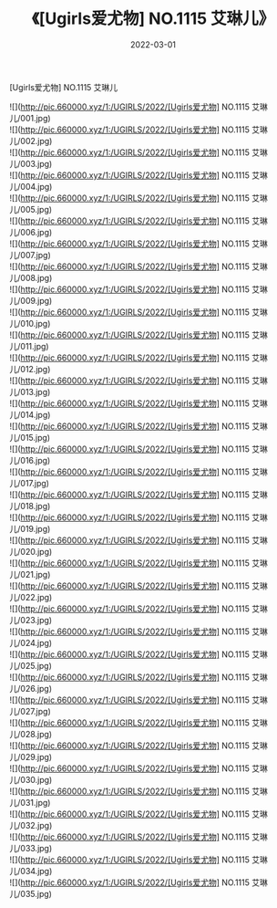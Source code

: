 ﻿---
layout: post
title:  《[Ugirls爱尤物] NO.1115 艾琳儿》
date:   2022-03-01
img: http://pic.660000.xyz/1:/UGIRLS/2022/[Ugirls爱尤物] NO.1115 艾琳儿/000.jpg
categories: [美女, 清纯, 唯美]
---

[Ugirls爱尤物] NO.1115 艾琳儿

 ![](http://pic.660000.xyz/1:/UGIRLS/2022/[Ugirls爱尤物] NO.1115 艾琳儿/001.jpg) <br>![](http://pic.660000.xyz/1:/UGIRLS/2022/[Ugirls爱尤物] NO.1115 艾琳儿/002.jpg) <br>![](http://pic.660000.xyz/1:/UGIRLS/2022/[Ugirls爱尤物] NO.1115 艾琳儿/003.jpg) <br>![](http://pic.660000.xyz/1:/UGIRLS/2022/[Ugirls爱尤物] NO.1115 艾琳儿/004.jpg) <br>![](http://pic.660000.xyz/1:/UGIRLS/2022/[Ugirls爱尤物] NO.1115 艾琳儿/005.jpg) <br>![](http://pic.660000.xyz/1:/UGIRLS/2022/[Ugirls爱尤物] NO.1115 艾琳儿/006.jpg) <br>![](http://pic.660000.xyz/1:/UGIRLS/2022/[Ugirls爱尤物] NO.1115 艾琳儿/007.jpg) <br>![](http://pic.660000.xyz/1:/UGIRLS/2022/[Ugirls爱尤物] NO.1115 艾琳儿/008.jpg) <br>![](http://pic.660000.xyz/1:/UGIRLS/2022/[Ugirls爱尤物] NO.1115 艾琳儿/009.jpg) <br>![](http://pic.660000.xyz/1:/UGIRLS/2022/[Ugirls爱尤物] NO.1115 艾琳儿/010.jpg) <br>![](http://pic.660000.xyz/1:/UGIRLS/2022/[Ugirls爱尤物] NO.1115 艾琳儿/011.jpg) <br>![](http://pic.660000.xyz/1:/UGIRLS/2022/[Ugirls爱尤物] NO.1115 艾琳儿/012.jpg) <br>![](http://pic.660000.xyz/1:/UGIRLS/2022/[Ugirls爱尤物] NO.1115 艾琳儿/013.jpg) <br>![](http://pic.660000.xyz/1:/UGIRLS/2022/[Ugirls爱尤物] NO.1115 艾琳儿/014.jpg) <br>![](http://pic.660000.xyz/1:/UGIRLS/2022/[Ugirls爱尤物] NO.1115 艾琳儿/015.jpg) <br>![](http://pic.660000.xyz/1:/UGIRLS/2022/[Ugirls爱尤物] NO.1115 艾琳儿/016.jpg) <br>![](http://pic.660000.xyz/1:/UGIRLS/2022/[Ugirls爱尤物] NO.1115 艾琳儿/017.jpg) <br>![](http://pic.660000.xyz/1:/UGIRLS/2022/[Ugirls爱尤物] NO.1115 艾琳儿/018.jpg) <br>![](http://pic.660000.xyz/1:/UGIRLS/2022/[Ugirls爱尤物] NO.1115 艾琳儿/019.jpg) <br>![](http://pic.660000.xyz/1:/UGIRLS/2022/[Ugirls爱尤物] NO.1115 艾琳儿/020.jpg) <br>![](http://pic.660000.xyz/1:/UGIRLS/2022/[Ugirls爱尤物] NO.1115 艾琳儿/021.jpg) <br>![](http://pic.660000.xyz/1:/UGIRLS/2022/[Ugirls爱尤物] NO.1115 艾琳儿/022.jpg) <br>![](http://pic.660000.xyz/1:/UGIRLS/2022/[Ugirls爱尤物] NO.1115 艾琳儿/023.jpg) <br>![](http://pic.660000.xyz/1:/UGIRLS/2022/[Ugirls爱尤物] NO.1115 艾琳儿/024.jpg) <br>![](http://pic.660000.xyz/1:/UGIRLS/2022/[Ugirls爱尤物] NO.1115 艾琳儿/025.jpg) <br>![](http://pic.660000.xyz/1:/UGIRLS/2022/[Ugirls爱尤物] NO.1115 艾琳儿/026.jpg) <br>![](http://pic.660000.xyz/1:/UGIRLS/2022/[Ugirls爱尤物] NO.1115 艾琳儿/027.jpg) <br>![](http://pic.660000.xyz/1:/UGIRLS/2022/[Ugirls爱尤物] NO.1115 艾琳儿/028.jpg) <br>![](http://pic.660000.xyz/1:/UGIRLS/2022/[Ugirls爱尤物] NO.1115 艾琳儿/029.jpg) <br>![](http://pic.660000.xyz/1:/UGIRLS/2022/[Ugirls爱尤物] NO.1115 艾琳儿/030.jpg) <br>![](http://pic.660000.xyz/1:/UGIRLS/2022/[Ugirls爱尤物] NO.1115 艾琳儿/031.jpg) <br>![](http://pic.660000.xyz/1:/UGIRLS/2022/[Ugirls爱尤物] NO.1115 艾琳儿/032.jpg) <br>![](http://pic.660000.xyz/1:/UGIRLS/2022/[Ugirls爱尤物] NO.1115 艾琳儿/033.jpg) <br>![](http://pic.660000.xyz/1:/UGIRLS/2022/[Ugirls爱尤物] NO.1115 艾琳儿/034.jpg) <br>![](http://pic.660000.xyz/1:/UGIRLS/2022/[Ugirls爱尤物] NO.1115 艾琳儿/035.jpg) <br>